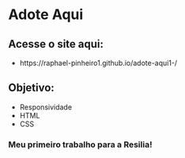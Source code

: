 # Adote Aqui
## Acesse o site aqui:
<ul>
    <li>https://raphael-pinheiro1.github.io/adote-aqui1-/</li>
</ul>

## Objetivo: 
<ul>
    <li>Responsividade</li>
    <li>HTML</li>
    <li>CSS</li>
</ul>

### Meu primeiro trabalho para a Resilia!

